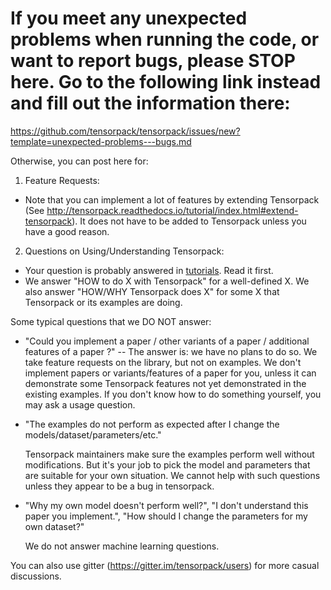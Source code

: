 
# If you meet any unexpected problems when running the code, or want to report bugs, please STOP here. Go to the following link instead and fill out the information there:
https://github.com/tensorpack/tensorpack/issues/new?template=unexpected-problems---bugs.md


Otherwise, you can post here for:
1. Feature Requests:
  + Note that you can implement a lot of features by extending Tensorpack
   (See http://tensorpack.readthedocs.io/tutorial/index.html#extend-tensorpack).
   It does not have to be added to Tensorpack unless you have a good reason.

2. Questions on Using/Understanding Tensorpack:
  + Your question is probably answered in [tutorials](http://tensorpack.readthedocs.io/tutorial/index.html#user-tutorials). Read it first.
  + We answer "HOW to do X with Tensorpack" for a well-defined X.
    We also answer "HOW/WHY Tensorpack does X" for some X that Tensorpack or its examples are doing.

Some typical questions that we DO NOT answer:

+ "Could you implement a paper / other variants of a paper / additional features of a paper ?"
  -- The answer is: we have no plans to do so.
	We take feature requests on the library, but not on examples.
  We don't implement papers or variants/features of a paper for you,
  unless it can demonstrate some Tensorpack features not yet demonstrated in the existing examples.
  If you don't know how to do something yourself, you may ask a usage question.

+ "The examples do not perform as expected after I change the models/dataset/parameters/etc."

  Tensorpack maintainers make sure the examples perform well without modifications.
  But it's your job to pick the model and parameters that are suitable for your own situation.
  We cannot help with such questions unless they appear to be a bug in tensorpack.

+ "Why my own model doesn't perform well?", "I don't understand this paper you implement.",
  "How should I change the parameters for my own dataset?"

  We do not answer machine learning questions.


You can also use gitter (https://gitter.im/tensorpack/users) for more casual discussions.
